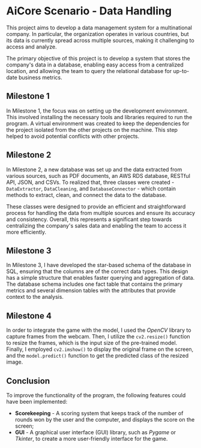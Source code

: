 # AiCore Scenario - Data Handling

This project aims to develop a data management system for a multinational company. In particular, the organization operates in various countries, but its data is currently spread across multiple sources, making it challenging to access and analyze.

The primary objective of this project is to develop a system that stores the company's data in a database, enabling easy access from a centralized location, and allowing the team to query the relational database for up-to-date business metrics.

## Milestone 1
In Milestone 1, the focus was on setting up the development environment. This involved installing the necessary tools and libraries required to run the program. A virtual environment was created to keep the dependencies for the project isolated from the other projects on the machine. This step helped to avoid potential conflicts with other projects.

## Milestone 2
In Milestone 2, a new database was set up and the data extracted from various sources, such as PDF documents, an AWS RDS database, RESTful API, JSON, and CSVs. To realized that, three classes were created - `DataExtractor`, `DataCleaning`, and `DatabaseConnector` - which contain methods to extract, clean, and connect the data to the database.

These classes were designed to provide an efficient and straightforward process for handling the data from multiple sources and ensure its accuracy and consistency. Overall, this represents a significant step towards centralizing the company's sales data and enabling the team to access it more efficiently.

## Milestone 3
In Milestone 3, I have developed the star-based schema of the database in SQL, ensuring that the columns are of the correct data types. This design has a simple structure that enables faster querying and aggregation of data. The database schema includes one fact table that contains the primary metrics and several dimension tables with the attributes that provide context to the analysis.

## Milestone 4
In order to integrate the game with the model, I used the _OpenCV_ library to capture frames from the webcam. Then, I utilize the `cv2.resize()` function to resize the frames, which is the input size of the pre-trained model.  Finally, I employed `cv2.imshow()` to display the original frame on the screen, and the `model.predict()` function to get the predicted class of the resized image.

## Conclusion
To improve the functionality of the program, the following features could have been implemented:
- **Scorekeeping** - A scoring system that keeps track of the number of rounds won by the user and the computer, and displays the score on the screen;
- **GUI** - A graphical user interface (GUI) library, such as _Pygame_ or _Tkinter_, to create a more user-friendly interface for the game.